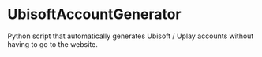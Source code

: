 # UbisoftAccountGenerator
Python script that automatically generates Ubisoft / Uplay accounts without having to go to the website.
